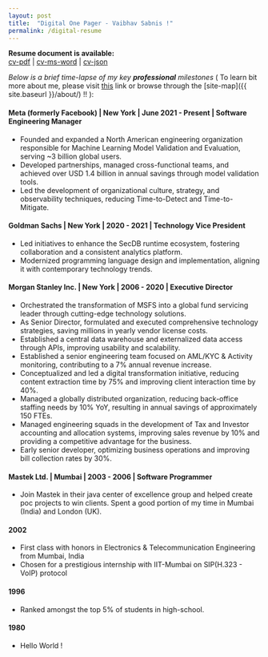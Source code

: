 ```yaml
---
layout: post
title:  "Digital One Pager - Vaibhav Sabnis !"
permalink: /digital-resume
---
```

**Resume document is available:**  
[cv-pdf]({{site.baseurl}}/assets/resume/vs/Vaibhav-Sabnis.pdf "Open Vaibhav's resume in pdf format") | [cv-ms-word]({{site.baseurl}}/assets/resume/vs/Vaibhav-Sabnis.docx "Open Vaibhav's resume in MS-Word format") | [cv-json]({{site.baseurl}}/under-construction/ "Open Vaibhav's resume in JSON")


_Below is a brief time-lapse of my key **professional** milestones_ ( To learn bit more about me, please visit [this]({{site.baseurl}}/digital-intro "Vaibhav's Introduction") link or browse through the [site-map]({{ site.baseurl }}/about/) !! ): 

#### Meta (formerly Facebook) | New York | June 2021 - Present | Software Engineering Manager

* Founded and expanded a North American engineering organization responsible for Machine Learning Model Validation and Evaluation, serving ~3 billion global users.
* Developed partnerships, managed cross-functional teams, and achieved over USD 1.4 billion in annual savings through model validation tools.
* Led the development of organizational culture, strategy, and observability techniques, reducing Time-to-Detect and Time-to-Mitigate.


#### Goldman Sachs | New York | 2020 - 2021 | Technology Vice President
* Led initiatives to enhance the SecDB runtime ecosystem, fostering collaboration and a consistent analytics platform.
* Modernized programming language design and implementation, aligning it with contemporary technology trends.

#### Morgan Stanley Inc. | New York | 2006 - 2020 | Executive Director
* Orchestrated the transformation of MSFS into a global fund servicing leader through cutting-edge technology solutions.
* As Senior Director, formulated and executed comprehensive technology strategies, saving millions in yearly vendor license costs.
* Established a central data warehouse and externalized data access through APIs, improving usability and scalability.
* Established a senior engineering team focused on AML/KYC & Activity monitoring, contributing to a 7% annual revenue increase.
* Conceptualized and led a digital transformation initiative, reducing content extraction time by 75% and improving client interaction time by 40%.
* Managed a globally distributed organization, reducing back-office staffing needs by 10% YoY, resulting in annual savings of approximately 150 FTEs.
* Managed engineering squads in the development of Tax and Investor accounting and allocation systems, improving sales revenue by 10% and providing a competitive advantage for the business.
* Early senior developer, optimizing business operations and improving bill collection rates by 30%.


#### Mastek Ltd. | Mumbai | 2003 - 2006 | Software Programmer
* Join Mastek in their java center of excellence group and helped create poc projects to win clients. Spent a good portion of my time in Mumbai (India) and London (UK). 


#### 2002
* First class with honors in Electronics & Telecommunication Engineering from Mumbai, India
* Chosen for a prestigious internship with IIT-Mumbai on SIP(H.323 - VoIP) protocol

#### 1996
* Ranked amongst the top 5% of students in high-school.  

#### 1980 
* Hello World ! 
